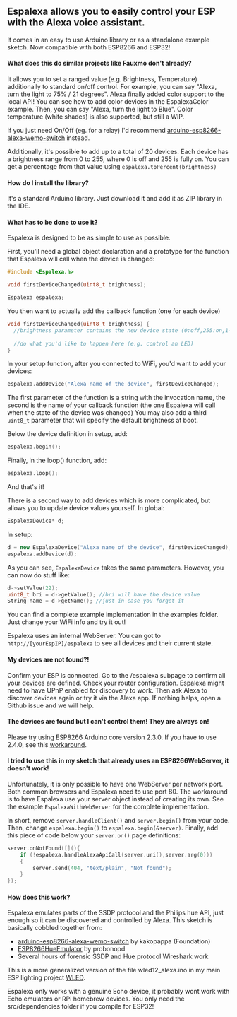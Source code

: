 ## Espalexa allows you to easily control your ESP with the Alexa voice assistant.
It comes in an easy to use Arduino library or as a standalone example sketch.
Now compatible with both ESP8266 and ESP32!

#### What does this do similar projects like Fauxmo don't already?

It allows you to set a ranged value (e.g. Brightness, Temperature) additionally to standard on/off control.
For example, you can say "Alexa, turn the light to 75% / 21 degrees".
Alexa finally added color support to the local API! You can see how to add color devices in the EspalexaColor example.
Then, you can say "Alexa, turn the light to Blue". Color temperature (white shades) is also supported, but still a WIP.

If you just need On/Off (eg. for a relay) I'd recommend [arduino-esp8266-alexa-wemo-switch](https://github.com/kakopappa/arduino-esp8266-alexa-wemo-switch) instead.

Additionally, it's possible to add up to a total of 20 devices.
Each device has a brightness range from 0 to 255, where 0 is off and 255 is fully on.
You can get a percentage from that value using `espalexa.toPercent(brightness)`

#### How do I install the library?

It's a standard Arduino library. Just download it and add it as ZIP library in the IDE.

#### What has to be done to use it?

Espalexa is designed to be as simple to use as possible.

First, you'll need a global object declaration and a prototype for the function that Espalexa will call when the device is changed:
```cpp
#include <Espalexa.h>

void firstDeviceChanged(uint8_t brightness);

Espalexa espalexa;
```

You then want to actually add the callback function (one for each device)
```cpp
void firstDeviceChanged(uint8_t brightness) {
  //brightness parameter contains the new device state (0:off,255:on,1-254:dimmed)
  
  //do what you'd like to happen here (e.g. control an LED)
}
```

In your setup function, after you connected to WiFi, you'd want to add your devices:
```cpp
espalexa.addDevice("Alexa name of the device", firstDeviceChanged);
```
The first parameter of the function is a string with the invocation name, the second is the name of your callback function (the one Espalexa will call when the state of the device was changed)
You may also add a third `uint8_t` parameter that will specify the default brightness at boot.

Below the device definition in setup, add:
```cpp
espalexa.begin();
```

Finally, in the loop() function, add:
```cpp
espalexa.loop();
```

And that's it!


There is a second way to add devices which is more complicated, but allows you to update device values yourself.
In global:
```cpp
EspalexaDevice* d;
```
In setup:
```cpp
d = new EspalexaDevice("Alexa name of the device", firstDeviceChanged);
espalexa.addDevice(d);
```
As you can see, `EspalexaDevice` takes the same parameters. However, you can now do stuff like:
```cpp
d->setValue(22);
uint8_t bri = d->getValue(); //bri will have the device value
String name = d->getName(); //just in case you forget it
```

You can find a complete example implementation in the examples folder. Just change your WiFi info and try it out!

Espalexa uses an internal WebServer. You can got to `http://[yourEspIP]/espalexa` to see all devices and their current state.

#### My devices are not found?!

Confirm your ESP is connected. Go to the /espalexa subpage to confirm all your devices are defined.
Check your router configuration. Espalexa might need to have UPnP enabled for discovery to work.
Then ask Alexa to discover devices again or try it via the Alexa app.
If nothing helps, open a Github issue and we will help.

#### The devices are found but I can't control them! They are always on!

Please try using ESP8266 Arduino core version 2.3.0.
If you have to use 2.4.0, see this [workaround](https://github.com/Aircoookie/Espalexa/issues/6#issuecomment-366533897).

#### I tried to use this in my sketch that already uses an ESP8266WebServer, it doesn't work!

Unfortunately, it is only possible to have one WebServer per network port. Both common browsers and Espalexa need to use port 80.
The workaround is to have Espalexa use your server object instead of creating its own.
See the example `EspalexaWithWebServer` for the complete implementation.

In short, remove `server.handleClient()` and `server.begin()` from your code.
Then, change `espalexa.begin()` to `espalexa.begin(&server)`.
Finally, add this piece of code below your `server.on()` page definitions:
```cpp
server.onNotFound([](){
	if (!espalexa.handleAlexaApiCall(server.uri(),server.arg(0)))
	{
		server.send(404, "text/plain", "Not found");
	}
});
```

#### How does this work?

Espalexa emulates parts of the SSDP protocol and the Philips hue API, just enough so it can be discovered and controlled by Alexa.
This sketch is basically cobbled together from:
- [arduino-esp8266-alexa-wemo-switch](https://github.com/kakopappa/arduino-esp8266-alexa-wemo-switch) by kakopappa (Foundation)
- [ESP8266HueEmulator](https://github.com/probonopd/ESP8266HueEmulator) by probonopd
- Several hours of forensic SSDP and Hue protocol Wireshark work

This is a more generalized version of the file wled12_alexa.ino in my main ESP lighting project [WLED](https://github.com/Aircoookie/WLED).

Espalexa only works with a genuine Echo device, it probably wont work with Echo emulators or RPi homebrew devices.
You only need the src/dependencies folder if you compile for ESP32!